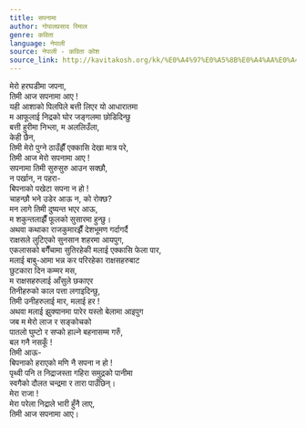 ```yaml
---
title: सपनामा
author: गोपालप्रसाद रिमाल
genre: कविता
language: नेपाली
source: नेपाली - कविता कोश
source_link: http://kavitakosh.org/kk/%E0%A4%97%E0%A5%8B%E0%A4%AA%E0%A4%BE%E0%A4%B2%E0%A4%AA%E0%A5%8D%E0%A4%B0%E0%A4%B8%E0%A4%BE%E0%A4%A6_%E0%A4%B0%E0%A4%BF%E0%A4%AE%E0%A4%BE%E0%A4%B2
---
```


मेरो हरघडीमा जपना,  
तिमी आज सपनामा आए !  
यही आशाको पिलपिले बत्ती लिएर यो आधारातमा  
म आफूलाई निद्रको घोर जङ्गलमा छोडिदिन्छु  
बत्ती हुरीमा निभ्ला, म अललिउँला,  
केही छैन,  
तिमी मेरो पुग्ने ठाउँझैँ एक्कासि देखा मात्र परे,  
तिमी आज मेरो सपनामा आए !  
सपनामा तिमी सुरुसुरु आउन सक्छौ,  
न पर्खान, न पहरा-  
बिपनाको पखेटा सपना न हो !  
चाहन्छौ भने उडेर आऊ न, को रोक्छ?  
मन लागे तिमी दुष्यन्त भएर आऊ,  
म शकुन्तलाझैँ फूलको सुसारमा हुन्छु।  
अथवा कथाका राजकुमारझैँ देशभूमण गर्दागर्दै  
राक्षसले लुटिएको सुनसान शहरमा आयपुग,  
एकलासको बगैँचामा सुतिरहेकी मलाई एक्कासि फेला पार,  
मलाई बाबु-आमा भन्न कर परिरहेका राक्षसहरुबाट  
छुटकारा दिन कम्मर मस,  
म राक्षसहरुलाई आँसुले छकाएर  
तिनीहरुको काल पत्ता लगाइदिन्छु,  
तिमी उनीहरुलाई मार, मलाई हर !  
अथवा मलाई झुक्यानमा पारेर यस्तो बेलामा आइपुग  
जब म मेरो लाज र सङ्कोचको  
पातलो घुम्टो र सप्को हाल्ने बहनासम्म गरुँ,  
बल गनै नसकूँ !  
तिमी आऊ-  
बिपनाको हराएको मणि नै सपना न हो !  
पृथ्वी पनि त निद्राजस्ता गहिरा समुद्रको पानीमा  
स्वगैको दौलत चन्द्रमा र तारा पाउँछिन्।  
मेरा राजा !  
मेरा परेला निद्राले भारी हुँनै लाए,  
तिमी आज सपनामा आए।
